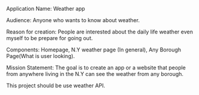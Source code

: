 Application Name: Weather app


Audience: Anyone who wants to know about weather.


Reason for creation: People are interested about the daily life weather even myself to be prepare for going out. 

Components: Homepage, N.Y weather page (In general), Any Borough Page(What is user looking).


Mission Statement: The goal is to create an app or a website that people from anywhere living in the N.Y can see the weather from any borough.


This project should be use weather API.
